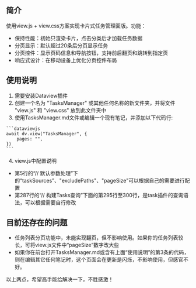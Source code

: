 ## 简介
使用view.js + view.css方案实现卡片式任务管理面版。功能：

- 保持性能：初始只渲染卡片，点击分类后才加载任务数据
- 分页显示：默认超过20条后分页显示任务
- 分页控件：显示页码信息和导航按钮，支持前后翻页和跳转到指定页
- 响应式设计：在移动设备上优化分页控件布局

## 使用说明
1. 需要安装Dataview插件
2. 创建一个名为 "TasksManager" 或其他任何名称的新文件夹，并将文件 "view.js" 和 "view.css" 放到此文件夹中
3. 使用TasksManager.md文件或编辑一个现有笔记，并添加以下代码行:
````
```dataviewjs
await dv.view("TasksManager", {
    pages: "",
})
```
````
4. view.js中配置说明
- 第5行的“// 默认参数处理”下的“taskSources”、"excludePaths"、"pageSize"可以根据自己的需要进行配置
- 第287行的“// 构建Tasks查询”下面的第295行至300行，是task插件的查询语法，可以根据需要自行修改

## 目前还存在的问题
- 任务列表分页功能中，未能实现翻页，但不影响使用。如果你的任务列表较长，可将view.js文件中“pageSize”数字改大些
- 如果你在前台打开TasksManager.md或含有上面“使用说明”的第3条的代码，则在编辑其它任何笔记时，这个页面会在更新是闪烁，不影响使用，但感官不好。

以上两点，希望高手能给解决一下，不胜感激！
